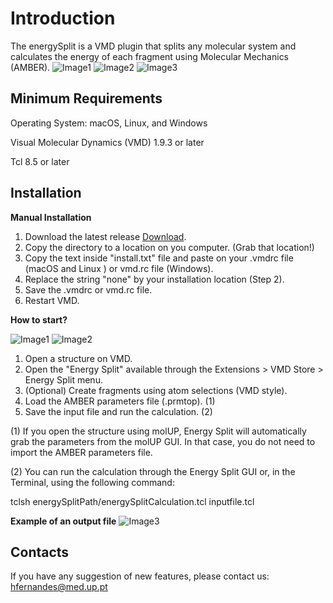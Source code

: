 # Introduction
The energySplit is a VMD plugin that splits any molecular system and calculates the energy of each fragment using Molecular Mechanics (AMBER).
![Image1](Screenshots/image1.gif)
![Image2](Screenshots/image2.gif)
![Image3](Screenshots/image3.gif)

## Minimum Requirements

Operating System: macOS, Linux, and Windows

Visual Molecular Dynamics (VMD) 1.9.3 or later

Tcl 8.5 or later

## Installation

**Manual Installation**
1. Download the latest release [Download](https://github.com/henriquefer/energySplit/releases/latest).
2. Copy the directory to a location on you computer. (Grab that location!)
3. Copy the text inside "install.txt" file and paste on your .vmdrc file (macOS and Linux ) or vmd.rc file (Windows).
4. Replace the string "none" by your installation location (Step 2).
5. Save the .vmdrc or vmd.rc file.
6. Restart VMD.

**How to start?**

![Image1](Screenshots/image1.gif)
![Image2](Screenshots/image2.gif)

1. Open a structure on VMD.
2. Open the "Energy Split" available through the Extensions > VMD Store > Energy Split menu.
3. (Optional) Create fragments using atom selections (VMD style).
4. Load the AMBER parameters file (.prmtop). (1)
5. Save the input file and run the calculation. (2)

(1) If you open the structure using molUP, Energy Split will automatically grab the parameters from the molUP GUI. In that case, you do not need to import the AMBER parameters file.

(2) You can run the calculation through the Energy Split GUI or, in the Terminal, using the following command:

tclsh energySplitPath/energySplitCalculation.tcl inputfile.tcl

**Example of an output file**
![Image3](Screenshots/image3.gif)

## Contacts
If you have any suggestion of new features, please contact us: hfernandes@med.up.pt